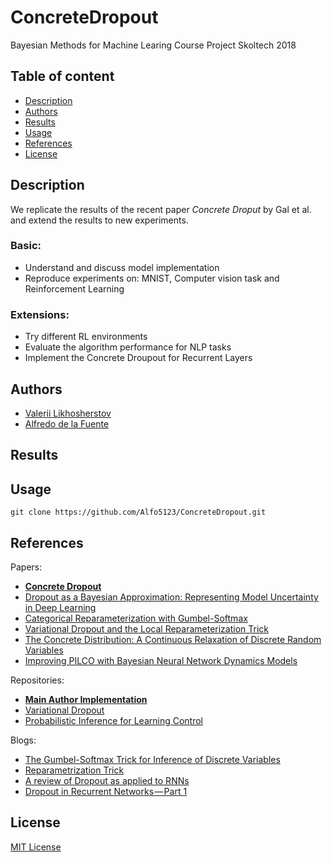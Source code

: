 # ConcreteDropout
Bayesian Methods for Machine Learing Course Project Skoltech 2018 

## Table of content
- [Description](#description)
- [Authors](#authors)
- [Results](#results)
- [Usage](#usage)
- [References](#references)
- [License](#license)

## Description 

We replicate the results of the recent paper *Concrete Droput* by Gal et al. and extend the results to new experiments.

### Basic:
- Understand and discuss model implementation
- Reproduce experiments on: MNIST, Computer vision task and Reinforcement Learning


### Extensions:
- Try different RL environments 
- Evaluate the algorithm performance for NLP tasks
- Implement the Concrete Droupout for Recurrent Layers

## Authors

 - [Valerii Likhosherstov](https://github.com/ValeryTyumen)
 - [Alfredo de la Fuente](https://alfo5123.github.io/)

## Results


## Usage
```
git clone https://github.com/Alfo5123/ConcreteDropout.git
```

## References

Papers:
- **[Concrete Dropout](https://arxiv.org/pdf/1705.07832.pdf)**
- [Dropout as a Bayesian Approximation: Representing Model Uncertainty in Deep Learning](https://arxiv.org/pdf/1506.02142.pdf)
- [Categorical Reparameterization with Gumbel-Softmax](https://arxiv.org/pdf/1611.01144.pdf)
- [Variational Dropout and the Local Reparameterization Trick](https://arxiv.org/pdf/1506.02557.pdf)
- [The Concrete Distribution: A Continuous Relaxation of Discrete Random Variables](https://arxiv.org/pdf/1611.00712.pdf)
- [Improving  PILCO  with  Bayesian  Neural  Network  Dynamics  Models](http://mlg.eng.cam.ac.uk/yarin/PDFs/DeepPILCO.pdf)

Repositories:
- **[Main Author Implementation](https://github.com/yaringal/ConcreteDropout)**
- [Variational Dropout](https://github.com/j-min/Dropouts)
- [Probabilistic Inference for Learning Control](https://github.com/nrontsis/PILCO)

Blogs: 
- [The Gumbel-Softmax Trick for Inference of Discrete Variables](https://casmls.github.io/general/2017/02/01/GumbelSoftmax.html)
- [Reparametrization Trick](https://gabrielhuang.gitbooks.io/machine-learning/content/reparametrization-trick.html)
- [A review of Dropout as applied to RNNs](https://medium.com/@bingobee01/a-review-of-dropout-as-applied-to-rnns-72e79ecd5b7b)
- [ Dropout in Recurrent Networks — Part 1](https://becominghuman.ai/learning-note-dropout-in-recurrent-networks-part-1-57a9c19a2307)

## License
[MIT License](https://github.com/Alfo5123/ConcreteDropout/blob/master/LICENSE)

